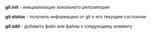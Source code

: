 **git init** - инициализация локального репозитория

**git status** -  получить информацию от git о его текущем состоянии

**git add** - добавить файл или файлы к следующему коммиту